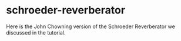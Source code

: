 # schroeder-reverberator
 Here is the John Chowning version of the Schroeder Reverberator we discussed in the tutorial.
